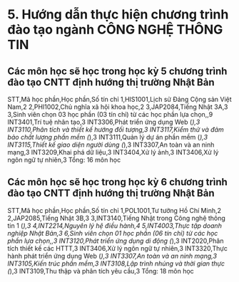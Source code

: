 # 5. Hướng dẫn thực hiện chương trình đào tạo ngành CÔNG NGHỆ THÔNG TIN
## Các môn học sẽ học trong học kỳ 5 chương trình đào tạo CNTT định hướng thị trường Nhật Bản
STT,Mã học phần,Học phần,Số tín chỉ
1,HIS1001,Lịch sử Đảng Cộng sản Việt Nam,2
2,PHI1002,Chủ nghĩa xã hội khoa học,2
3,JAP2084,Tiếng Nhật 3A,3
3,Sinh viên chọn 03 học phần (03 tín chỉ) từ các học phần lựa chọn,,9
INT3401,Trí tuệ nhân tạo,3
INT3306,Phát triển ứng dụng Web (*),3
INT3110,Phân tích và thiết kế hướng đối tượng,3
INT3117,Kiểm thử và đảm bảo chất lượng phần mềm (*),3
INT3111,Quản lý dự án phần mềm (*),3
INT3115,Thiết kế giao diện người dùng (*),3
INT3307,An toàn và an ninh mạng,3
INT3209,Khai phá dữ liệu,3
INT3404,Xử lý ảnh,3
INT3406,Xử lý ngôn ngữ tự nhiên,3
Tổng: 16 môn học
## Các môn học sẽ học trong học kỳ 6 chương trình đào tạo CNTT định hướng thị trường Nhật Bản
STT,Mã học phần,Học phần,Số tín chỉ
1,POL1001,Tư tưởng Hồ Chí Minh,2
2,JAP2085,Tiếng Nhật 3B,3
3,INT3140,Tiếng Nhật trong Công nghệ thông tin 1 (*),3
4,INT2214,Nguyên lý hệ điều hành,4
5,INT4003,Thực tập doanh nghiệp Nhật Bản,3
6,Sinh viên chọn 01 học phần (06 tín chỉ) từ các học phần lựa chọn,,3
INT3120,Phát triển ứng dụng di động (*),3
INT2020,Phân tích thiết kế các HTTT,3
INT3406,Xử lý ngôn ngữ tự nhiên,3
INT3320,Thực hành phát triển ứng dụng Web (*),3
INT3307,An toàn và an ninh mạng,3
INT3105,Kiến trúc phần mềm,3
INT3108,Lập trình nhúng và thời gian thực (*),3
INT3109,Thu thập và phân tích yêu cầu,3
Tổng: 18 môn học
